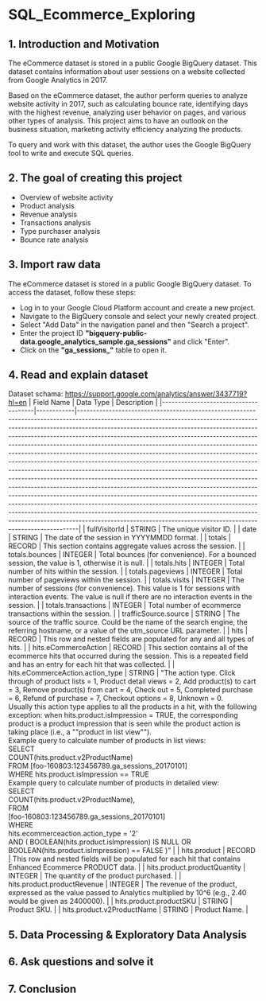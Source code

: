 # SQL_Ecommerce_Exploring

## 1. Introduction and Motivation
The eCommerce dataset is stored in a public Google BigQuery dataset. This dataset contains information about user sessions on a website collected from Google Analytics in 2017.

Based on the eCommerce dataset, the author perform queries to analyze website activity in 2017, such as calculating bounce rate, identifying days with the highest revenue, analyzing user behavior on pages, and various other types of analysis. This project aims to have an outlook on the business situation, marketing activity efficiency analyzing the products.

To query and work with this dataset, the author uses the Google BigQuery tool to write and execute SQL queries.
## 2. The goal of creating this project
- Overview of website activity
- Product analysis
- Revenue analysis
- Transactions analysis
- Type purchaser analysis
- Bounce rate analysis
## 3. Import raw data
The eCommerce dataset is stored in a public Google BigQuery dataset. To access the dataset, follow these steps:
- Log in to your Google Cloud Platform account and create a new project.
- Navigate to the BigQuery console and select your newly created project.
- Select "Add Data" in the navigation panel and then "Search a project".
- Enter the project ID **"bigquery-public-data.google_analytics_sample.ga_sessions"** and click "Enter".
- Click on the **"ga_sessions_"** table to open it.
## 4. Read and explain dataset
Dataset schama: https://support.google.com/analytics/answer/3437719?hl=en
| Field Name                           | Data Type  | Description                                                                                                                                                                                                                                                                                                                                                                                                                                                                                                                                                                                                                                                                                                                                                                                                                                                                                                                                                                                                                                                                                                                        |
|--------------------------------------|------------|------------------------------------------------------------------------------------------------------------------------------------------------------------------------------------------------------------------------------------------------------------------------------------------------------------------------------------------------------------------------------------------------------------------------------------------------------------------------------------------------------------------------------------------------------------------------------------------------------------------------------------------------------------------------------------------------------------------------------------------------------------------------------------------------------------------------------------------------------------------------------------------------------------------------------------------------------------------------------------------------------------------------------------------------------------------------------------------------------------------------------------|
| fullVisitorId                        | STRING     | The unique visitor ID\.                                                                                                                                                                                                                                                                                                                                                                                                                                                                                                                                                                                                                                                                                                                                                                                                                                                                                                                                                                                                                                                                                                            |
| date                                 | STRING     | The date of the session in YYYYMMDD format\.                                                                                                                                                                                                                                                                                                                                                                                                                                                                                                                                                                                                                                                                                                                                                                                                                                                                                                                                                                                                                                                                                       |
| totals                               | RECORD     | This section contains aggregate values across the session\.                                                                                                                                                                                                                                                                                                                                                                                                                                                                                                                                                                                                                                                                                                                                                                                                                                                                                                                                                                                                                                                                        |
| totals\.bounces                      | INTEGER    | Total bounces \(for convenience\)\. For a bounced session, the value is 1, otherwise it is null\.                                                                                                                                                                                                                                                                                                                                                                                                                                                                                                                                                                                                                                                                                                                                                                                                                                                                                                                                                                                                                                  |
| totals\.hits                         | INTEGER    | Total number of hits within the session\.                                                                                                                                                                                                                                                                                                                                                                                                                                                                                                                                                                                                                                                                                                                                                                                                                                                                                                                                                                                                                                                                                          |
| totals\.pageviews                    | INTEGER    | Total number of pageviews within the session\.                                                                                                                                                                                                                                                                                                                                                                                                                                                                                                                                                                                                                                                                                                                                                                                                                                                                                                                                                                                                                                                                                     |
| totals\.visits                       | INTEGER    | The number of sessions \(for convenience\)\. This value is 1 for sessions with interaction events\. The value is null if there are no interaction events in the session\.                                                                                                                                                                                                                                                                                                                                                                                                                                                                                                                                                                                                                                                                                                                                                                                                                                                                                                                                                          |
| totals\.transactions                 | INTEGER    | Total number of ecommerce transactions within the session\.                                                                                                                                                                                                                                                                                                                                                                                                                                                                                                                                                                                                                                                                                                                                                                                                                                                                                                                                                                                                                                                                        |
| trafficSource\.source                | STRING     | The source of the traffic source\. Could be the name of the search engine, the referring hostname, or a value of the utm\_source URL parameter\.                                                                                                                                                                                                                                                                                                                                                                                                                                                                                                                                                                                                                                                                                                                                                                                                                                                                                                                                                                                   |
| hits                                 | RECORD     | This row and nested fields are populated for any and all types of hits\.                                                                                                                                                                                                                                                                                                                                                                                                                                                                                                                                                                                                                                                                                                                                                                                                                                                                                                                                                                                                                                                           |
| hits\.eCommerceAction                | RECORD     | This section contains all of the ecommerce hits that occurred during the session\. This is a repeated field and has an entry for each hit that was collected\.                                                                                                                                                                                                                                                                                                                                                                                                                                                                                                                                                                                                                                                                                                                                                                                                                                                                                                                                                                     |
| hits\.eCommerceAction\.action\_type  | STRING     | "The action type\. Click through of product lists = 1, Product detail views = 2, Add product\(s\) to cart = 3, Remove product\(s\) from cart = 4, Check out = 5, Completed purchase = 6, Refund of purchase = 7, Checkout options = 8, Unknown = 0\.<br>Usually this action type applies to all the products in a hit, with the following exception: when hits\.product\.isImpression = TRUE, the corresponding product is a product impression that is seen while the product action is taking place \(i\.e\., a ""product in list view""\)\.<br>Example query to calculate number of products in list views:<br>SELECT<br>COUNT\(hits\.product\.v2ProductName\)<br>FROM \[foo\-160803:123456789\.ga\_sessions\_20170101\]<br>WHERE hits\.product\.isImpression == TRUE<br>Example query to calculate number of products in detailed view:<br>SELECT<br>COUNT\(hits\.product\.v2ProductName\),<br>FROM<br>\[foo\-160803:123456789\.ga\_sessions\_20170101\]<br>WHERE<br>hits\.ecommerceaction\.action\_type = '2'<br>AND \( BOOLEAN\(hits\.product\.isImpression\) IS NULL OR BOOLEAN\(hits\.product\.isImpression\) == FALSE \)" |
| hits\.product                        | RECORD     | This row and nested fields will be populated for each hit that contains Enhanced Ecommerce PRODUCT data\.                                                                                                                                                                                                                                                                                                                                                                                                                                                                                                                                                                                                                                                                                                                                                                                                                                                                                                                                                                                                                          |
| hits\.product\.productQuantity       | INTEGER    | The quantity of the product purchased\.                                                                                                                                                                                                                                                                                                                                                                                                                                                                                                                                                                                                                                                                                                                                                                                                                                                                                                                                                                                                                                                                                            |
| hits\.product\.productRevenue        | INTEGER    | The revenue of the product, expressed as the value passed to Analytics multiplied by 10^6 \(e\.g\., 2\.40 would be given as 2400000\)\.                                                                                                                                                                                                                                                                                                                                                                                                                                                                                                                                                                                                                                                                                                                                                                                                                                                                                                                                                                                            |
| hits\.product\.productSKU            | STRING     | Product SKU\.                                                                                                                                                                                                                                                                                                                                                                                                                                                                                                                                                                                                                                                                                                                                                                                                                                                                                                                                                                                                                                                                                                                      |
| hits\.product\.v2ProductName         | STRING     | Product Name\.                                                                                                                                                                                                                                                                                                                                                                                                                                                                                                                                                                                                                                                                                                                                                                                                                                                                                                                                                                                                                                                                                                                     |
## 5. Data Processing & Exploratory Data Analysis
## 6. Ask questions and solve it
## 7. Conclusion
